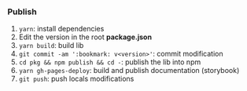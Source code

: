 ### Publish

1. `yarn`: install dependencies
2. Edit the version in the root **package.json**
3. `yarn build`: build lib
4. `git commit -am ':bookmark: v<version>'`: commit modification
5. `cd pkg && npm publish && cd -`: publish the lib into npm
6. `yarn gh-pages-deploy`: build and publish documentation (storybook)
7. `git push`: push locals modifications
